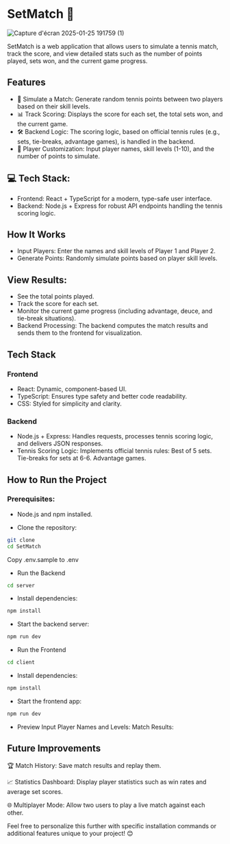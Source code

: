 # SetMatch 🎾

![Capture d'écran 2025-01-25 191759 (1)](https://github.com/user-attachments/assets/61ffa18b-50c7-4886-8ac6-81491f6bc5b4)

SetMatch is a web application that allows users to simulate a tennis match, track the score, and view detailed stats such as the number of points played, sets won, and the current game progress.

## Features

- 🎾 Simulate a Match: Generate random tennis points between two players based on their skill levels.
- 📊 Track Scoring: Displays the score for each set, the total sets won, and the current game.
- 🛠️ Backend Logic: The scoring logic, based on official tennis rules (e.g., sets, tie-breaks, advantage games), is handled in the backend.
- 🌟 Player Customization: Input player names, skill levels (1-10), and the number of points to simulate.

## 💻 Tech Stack:

- Frontend: React + TypeScript for a modern, type-safe user interface.
- Backend: Node.js + Express for robust API endpoints handling the tennis scoring logic.

## How It Works

- Input Players: Enter the names and skill levels of Player 1 and Player 2.
- Generate Points: Randomly simulate points based on player skill levels.

## View Results:

- See the total points played.
- Track the score for each set.
- Monitor the current game progress (including advantage, deuce, and tie-break situations).
- Backend Processing: The backend computes the match results and sends them to the frontend for visualization.

## Tech Stack

 ### Frontend
- React: Dynamic, component-based UI.
- TypeScript: Ensures type safety and better code readability.
- CSS: Styled for simplicity and clarity.

### Backend

- Node.js + Express: Handles requests, processes tennis scoring logic, and delivers JSON responses.
- Tennis Scoring Logic: Implements official tennis rules:
Best of 5 sets.
Tie-breaks for sets at 6-6.
Advantage games.

## How to Run the Project

### Prerequisites:

- Node.js and npm installed.

- Clone the repository:
```sh 
git clone
cd SetMatch
```
Copy .env.sample to .env

- Run the Backend
```sh 
cd server
```
- Install dependencies:
```sh 
npm install
```
- Start the backend server:
```sh 
npm run dev
```
- Run the Frontend
```sh 
cd client
```

- Install dependencies:
```sh 
npm install
```

- Start the frontend app:
```sh 
npm run dev
```

- Preview
Input Player Names and Levels:
Match Results:

## Future Improvements

🏆 Match History: Save match results and replay them.

📈 Statistics Dashboard: Display player statistics such as win rates and average set scores.

🌐 Multiplayer Mode: Allow two users to play a live match against each other.

Feel free to personalize this further with specific installation commands or additional features unique to your project! 😊
